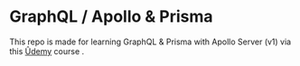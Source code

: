 # GraphQL / Apollo & Prisma 
This repo is made for learning GraphQL & Prisma with Apollo Server (v1)
via this [Ûdemy](https://www.udemy.com/course/graphql-bootcamp/) course . 

